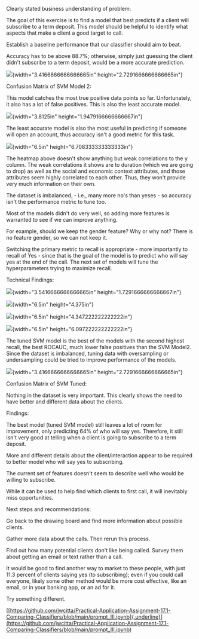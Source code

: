 Clearly stated business understanding of problem:

The goal of this exercise is to find a model that best predicts if a
client will subscribe to a term deposit. This model should be helpful to
identify what aspects that make a client a good target to call.

Establish a baseline performance that our classifier should aim to beat.

Accuracy has to be above 88.7%; otherwise, simply just guessing the
client didn\'t subscribe to a term deposit, would be a more accurate
prediction.

![](./images/media/image4.png){width="3.4166666666666665in"
height="2.7291666666666665in"}

Confusion Matrix of SVM Model 2:

This model catches the most true positive data points so far.
Unfortunately, it also has a lot of false positives. This is also the
least accurate model.

![](./images/media/image1.png){width="3.8125in"
height="1.9479166666666667in"}

The least accurate model is also the most useful in predicting if
someone will open an account, thus accuracy isn\'t a good metric for
this task.

![](./images/media/image5.png){width="6.5in"
height="6.708333333333333in"}

The heatmap above doesn\'t show anything but weak correlations to the y
column. The weak correlations it shows are to duration (which we are
going to drop) as well as the social and economic context attributes,
and those attributes seem highly correlated to each other. Thus, they
won\'t provide very much information on their own.

The dataset is imbalanced, - i.e., many more no\'s than yeses - so
accuracy isn\'t the performance metric to tune too.

Most of the models didn\'t do very well, so adding more features is
warranted to see if we can improve anything.

For example, should we keep the gender feature? Why or why not? There is
no feature gender, so we can not keep it.

Switching the primary metric to recall is appropriate - more importantly
to recall of Yes - since that is the goal of the model is to predict who
will say yes at the end of the call. The next set of models will tune
the hyperparameters trying to maximize recall.

Technical Findings:

![](./images/media/image2.png){width="3.5416666666666665in"
height="1.7291666666666667in"}

![](./images/media/image6.png){width="6.5in" height="4.375in"}

![](./images/media/image7.png){width="6.5in"
height="4.347222222222222in"}

![](./images/media/image8.png){width="6.5in"
height="6.097222222222222in"}

The tuned SVM model is the best of the models with the second highest
recall, the best ROCAUC, much lower false positives than the SVM Model2.
Since the dataset is imbalanced, tuning data with oversampling or
undersampling could be tried to improve performance of the models.

![](./images/media/image3.png){width="3.4166666666666665in"
height="2.7291666666666665in"}

Confusion Matrix of SVM Tuned:

Nothing in the dataset is very important. This clearly shows the need to
have better and different data about the clients.

Findings:

The best model (tuned SVM model) still leaves a lot of room for
improvement, only predicting 64% of who will say yes. Therefore, it
still isn't very good at telling when a client is going to subscribe to
a term deposit.

More and different details about the client/interaction appear to be
required to better model who will say yes to subscribing.

The current set of features doesn't seem to describe well who would be
willing to subscribe.

While it can be used to help find which clients to first call, it will
inevitably miss opportunities.

Next steps and recommendations:

Go back to the drawing board and find more information about possible
clients.

Gather more data about the calls. Then rerun this process.

Find out how many potential clients don't like being called. Survey them
about getting an email or text rather than a call.

It would be good to find another way to market to these people, with
just 11.3 percent of clients saying yes (to subscribing); even if you
could call everyone, likely some other method would be more cost
effective, like an email, or in your banking app, or an ad for it.

Try something different.

[[https://github.com/jwcitta/Practical-Application-Assignment-17.1-Comparing-Classifiers/blob/main/prompt_III.ipynb]{.underline}](https://github.com/jwcitta/Practical-Application-Assignment-17.1-Comparing-Classifiers/blob/main/prompt_III.ipynb)
